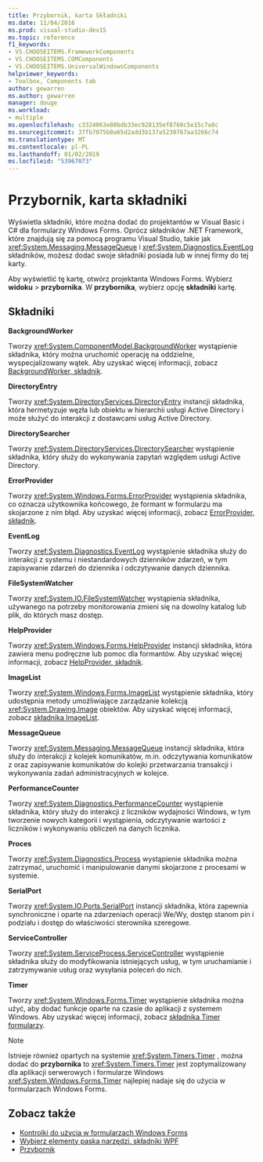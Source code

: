```yaml
---
title: Przybornik, karta Składniki
ms.date: 11/04/2016
ms.prod: visual-studio-dev15
ms.topic: reference
f1_keywords:
- VS.CHOOSEITEMS.FrameworkComponents
- VS.CHOOSEITEMS.COMComponents
- VS.CHOOSEITEMS.UniversalWindowsComponents
helpviewer_keywords:
- Toolbox, Components tab
author: gewarren
ms.author: gewarren
manager: douge
ms.workload:
- multiple
ms.openlocfilehash: c3324063e80bdb33ec928135ef8760c5e15c7a8c
ms.sourcegitcommit: 37fb7075b0a65d2add3b137a5230767aa3266c74
ms.translationtype: MT
ms.contentlocale: pl-PL
ms.lasthandoff: 01/02/2019
ms.locfileid: "53967073"
---
```

# <a name="toolbox-components-tab"></a>Przybornik, karta składniki

Wyświetla składniki, które można dodać do projektantów w Visual Basic i C# dla formularzy Windows Forms. Oprócz składników .NET Framework, które znajdują się za pomocą programu Visual Studio, takie jak <xref:System.Messaging.MessageQueue> i <xref:System.Diagnostics.EventLog> składników, możesz dodać swoje składniki posiada lub w innej firmy do tej karty.

Aby wyświetlić tę kartę, otwórz projektanta Windows Forms. Wybierz **widoku** > **przybornika**. W **przybornika**, wybierz opcję **składniki** kartę.

## <a name="components"></a>Składniki

**BackgroundWorker**

Tworzy <xref:System.ComponentModel.BackgroundWorker> wystąpienie składnika, który można uruchomić operację na oddzielne, wyspecjalizowany wątek. Aby uzyskać więcej informacji, zobacz [BackgroundWorker, składnik](/dotnet/framework/winforms/controls/backgroundworker-component).

**DirectoryEntry**

Tworzy <xref:System.DirectoryServices.DirectoryEntry> instancji składnika, która hermetyzuje węzła lub obiektu w hierarchii usługi Active Directory i może służyć do interakcji z dostawcami usług Active Directory.

**DirectorySearcher**

Tworzy <xref:System.DirectoryServices.DirectorySearcher> wystąpienie składnika, który służy do wykonywania zapytań względem usługi Active Directory.

**ErrorProvider**

Tworzy <xref:System.Windows.Forms.ErrorProvider> wystąpienia składnika, co oznacza użytkownika końcowego, że formant w formularzu ma skojarzone z nim błąd. Aby uzyskać więcej informacji, zobacz [ErrorProvider, składnik](/dotnet/framework/winforms/controls/errorprovider-component-windows-forms).

**EventLog**

Tworzy <xref:System.Diagnostics.EventLog> wystąpienie składnika służy do interakcji z systemu i niestandardowych dzienników zdarzeń, w tym zapisywanie zdarzeń do dziennika i odczytywanie danych dziennika.

**FileSystemWatcher**

Tworzy <xref:System.IO.FileSystemWatcher> wystąpienia składnika, używanego na potrzeby monitorowania zmieni się na dowolny katalog lub plik, do których masz dostęp.

**HelpProvider**

Tworzy <xref:System.Windows.Forms.HelpProvider> instancji składnika, która zawiera menu podręczne lub pomoc dla formantów. Aby uzyskać więcej informacji, zobacz [HelpProvider, składnik](/dotnet/framework/winforms/controls/helpprovider-component-windows-forms).

**ImageList**

Tworzy <xref:System.Windows.Forms.ImageList> wystąpienie składnika, który udostępnia metody umożliwiające zarządzanie kolekcją <xref:System.Drawing.Image> obiektów. Aby uzyskać więcej informacji, zobacz [składnika ImageList](/dotnet/framework/winforms/controls/imagelist-component-windows-forms).

**MessageQueue**

Tworzy <xref:System.Messaging.MessageQueue> instancji składnika, która służy do interakcji z kolejek komunikatów, m.in. odczytywania komunikatów z oraz zapisywanie komunikatów do kolejki przetwarzania transakcji i wykonywania zadań administracyjnych w kolejce.

**PerformanceCounter**

Tworzy <xref:System.Diagnostics.PerformanceCounter> wystąpienie składnika, który służy do interakcji z liczników wydajności Windows, w tym tworzenie nowych kategorii i wystąpienia, odczytywanie wartości z liczników i wykonywaniu obliczeń na danych licznika.

**Proces**

Tworzy <xref:System.Diagnostics.Process> wystąpienie składnika można zatrzymać, uruchomić i manipulowanie danymi skojarzone z procesami w systemie.

**SerialPort**

Tworzy <xref:System.IO.Ports.SerialPort> instancji składnika, która zapewnia synchroniczne i oparte na zdarzeniach operacji We/Wy, dostęp stanom pin i podziału i dostęp do właściwości sterownika szeregowe.

**ServiceController**

Tworzy <xref:System.ServiceProcess.ServiceController> wystąpienie składnika służy do modyfikowania istniejących usług, w tym uruchamianie i zatrzymywanie usług oraz wysyłania poleceń do nich.

**Timer**

Tworzy <xref:System.Windows.Forms.Timer> wystąpienie składnika można użyć, aby dodać funkcje oparte na czasie do aplikacji z systemem Windows. Aby uzyskać więcej informacji, zobacz [składnika Timer formularzy](/dotnet/framework/winforms/controls/timer-component-windows-forms).

> [!NOTE]
> Istnieje również opartych na systemie <xref:System.Timers.Timer> , można dodać do **przybornika** to <xref:System.Timers.Timer> jest zoptymalizowany dla aplikacji serwerowych i formularze Windows <xref:System.Windows.Forms.Timer> najlepiej nadaje się do użycia w formularzach Windows Forms.

## <a name="see-also"></a>Zobacz także

- [Kontrolki do użycia w formularzach Windows Forms](/dotnet/framework/winforms/controls/controls-to-use-on-windows-forms)
- [Wybierz elementy paska narzędzi, składniki WPF](choose-toolbox-items-wpf-components.md)
- [Przybornik](../../ide/reference/toolbox.md)